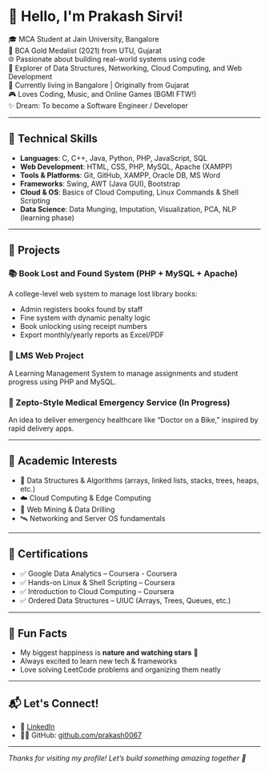 # 👋 Hello, I'm Prakash Sirvi!

🎓 MCA Student at Jain University, Bangalore  
🏅 BCA Gold Medalist (2021) from UTU, Gujarat  
🌐 Passionate about building real-world systems using code  
🌟 Explorer of Data Structures, Networking, Cloud Computing, and Web Development  
📍 Currently living in Bangalore | Originally from Gujarat  
🎮 Loves Coding, Music, and Online Games (BGMI FTW!)  
✨ Dream: To become a Software Engineer / Developer  

---

## 🔧 Technical Skills

- **Languages**: C, C++, Java, Python, PHP, JavaScript, SQL
- **Web Development**: HTML, CSS, PHP, MySQL, Apache (XAMPP)
- **Tools & Platforms**: Git, GitHub, XAMPP, Oracle DB, MS Word
- **Frameworks**: Swing, AWT (Java GUI), Bootstrap
- **Cloud & OS**: Basics of Cloud Computing, Linux Commands & Shell Scripting
- **Data Science**: Data Munging, Imputation, Visualization, PCA, NLP (learning phase)

---

## 🚀 Projects

### 📚 Book Lost and Found System (PHP + MySQL + Apache)
A college-level web system to manage lost library books:
- Admin registers books found by staff
- Fine system with dynamic penalty logic
- Book unlocking using receipt numbers
- Export monthly/yearly reports as Excel/PDF

### 📖 LMS Web Project
A Learning Management System to manage assignments and student progress using PHP and MySQL.

### 🏥 Zepto-Style Medical Emergency Service (In Progress)
An idea to deliver emergency healthcare like “Doctor on a Bike,” inspired by rapid delivery apps.

---

## 🎯 Academic Interests

- 🔢 Data Structures & Algorithms (arrays, linked lists, stacks, trees, heaps, etc.)
- ☁️ Cloud Computing & Edge Computing
- 🧠 Web Mining & Data Drilling
- 🛰️ Networking and Server OS fundamentals

---

## 📄 Certifications

- ✅ Google Data Analytics – Coursera - Coursera
- ✅ Hands-on Linux & Shell Scripting – Coursera
- ✅ Introduction to Cloud Computing – Coursera
- ✅ Ordered Data Structures – UIUC (Arrays, Trees, Queues, etc.)

---

## 🌌 Fun Facts

- My biggest happiness is **nature and watching stars** 🌠
- Always excited to learn new tech & frameworks
- Love solving LeetCode problems and organizing them neatly

---

## 📬 Let's Connect!

- 💼 [LinkedIn](https://www.linkedin.com/in/prakash-sirvi)
- 🧑‍💻 GitHub: [github.com/prakash0067](https://github.com/prakash0067)

---

_Thanks for visiting my profile! Let’s build something amazing together 🚀_
